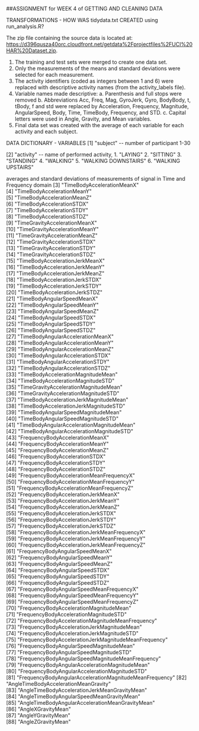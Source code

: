##ASSIGNMENT for WEEK 4 of GETTING AND CLEANING DATA

TRANSFORMATIONS - HOW WAS tidydata.txt CREATED using run_analysis.R?

The zip file containing the source data is located at: https://d396qusza40orc.cloudfront.net/getdata%2Fprojectfiles%2FUCI%20HAR%20Dataset.zip.

1. The training and test sets were merged to create one data set.
2. Only the measurements of the means and standard deviations were selected for each measurement.
3. The activity identifiers (coded as integers between 1 and 6) were replaced with descriptive activity names (from the activity_labels file).
4. Variable names made descriptive:
  a. Parenthesis and full stops were removed
  b. Abbreviations Acc, Freq, Mag, GyroJerk, Gyro, BodyBody, t, tBody, f and std were replaced by Acceleration, Frequency, Magnitude, AngularSpeed, Body, Time, TimeBody, Frequency, and STD.
  c. Capital letters were used in Angle, Gravity, and Mean variables.
5. Final data set was created with the average of each variable for each activity and each subject.

DATA DICTIONARY - VARIABLES
[1] "subject" -- number of participant
             1-30
             
[2] "activity" -- name of performed activity, 
             1. "LAYING"
             2. "SITTING"
             3. "STANDING"
             4. "WALKING"
             5. "WALKING DOWNSTAIRS"
             6. "WALKING UPSTAIRS"
            
averages and standard deviations of measurements of signal in Time and Frequency domain
            [3] "TimeBodyAccelerationMeanX"                             
            [4] "TimeBodyAccelerationMeanY"                             
            [5] "TimeBodyAccelerationMeanZ"                             
            [6] "TimeBodyAccelerationSTDX"                              
            [7] "TimeBodyAccelerationSTDY"                              
            [8] "TimeBodyAccelerationSTDZ"                              
            [9] "TimeGravityAccelerationMeanX"                          
            [10] "TimeGravityAccelerationMeanY"                          
            [11] "TimeGravityAccelerationMeanZ"                          
            [12] "TimeGravityAccelerationSTDX"                           
            [13] "TimeGravityAccelerationSTDY"                           
            [14] "TimeGravityAccelerationSTDZ"                           
            [15] "TimeBodyAccelerationJerkMeanX"                         
            [16] "TimeBodyAccelerationJerkMeanY"                         
            [17] "TimeBodyAccelerationJerkMeanZ"                         
            [18] "TimeBodyAccelerationJerkSTDX"                          
            [19] "TimeBodyAccelerationJerkSTDY"                          
            [20] "TimeBodyAccelerationJerkSTDZ"                          
            [21] "TimeBodyAngularSpeedMeanX"                             
            [22] "TimeBodyAngularSpeedMeanY"                             
            [23] "TimeBodyAngularSpeedMeanZ"                             
            [24] "TimeBodyAngularSpeedSTDX"                              
            [25] "TimeBodyAngularSpeedSTDY"                              
            [26] "TimeBodyAngularSpeedSTDZ"                              
            [27] "TimeBodyAngularAccelerationMeanX"                      
            [28] "TimeBodyAngularAccelerationMeanY"                      
            [29] "TimeBodyAngularAccelerationMeanZ"                      
            [30] "TimeBodyAngularAccelerationSTDX"                       
            [31] "TimeBodyAngularAccelerationSTDY"                       
            [32] "TimeBodyAngularAccelerationSTDZ"                       
            [33] "TimeBodyAccelerationMagnitudeMean"                     
            [34] "TimeBodyAccelerationMagnitudeSTD"                      
            [35] "TimeGravityAccelerationMagnitudeMean"                  
            [36] "TimeGravityAccelerationMagnitudeSTD"                   
            [37] "TimeBodyAccelerationJerkMagnitudeMean"                 
            [38] "TimeBodyAccelerationJerkMagnitudeSTD"                  
            [39] "TimeBodyAngularSpeedMagnitudeMean"                     
            [40] "TimeBodyAngularSpeedMagnitudeSTD"                      
            [41] "TimeBodyAngularAccelerationMagnitudeMean"              
            [42] "TimeBodyAngularAccelerationMagnitudeSTD"               
            [43] "FrequencyBodyAccelerationMeanX"                        
            [44] "FrequencyBodyAccelerationMeanY"                        
            [45] "FrequencyBodyAccelerationMeanZ"                        
            [46] "FrequencyBodyAccelerationSTDX"                         
            [47] "FrequencyBodyAccelerationSTDY"                         
            [48] "FrequencyBodyAccelerationSTDZ"                         
            [49] "FrequencyBodyAccelerationMeanFrequencyX"               
            [50] "FrequencyBodyAccelerationMeanFrequencyY"               
            [51] "FrequencyBodyAccelerationMeanFrequencyZ"               
            [52] "FrequencyBodyAccelerationJerkMeanX"                    
            [53] "FrequencyBodyAccelerationJerkMeanY"                    
            [54] "FrequencyBodyAccelerationJerkMeanZ"                    
            [55] "FrequencyBodyAccelerationJerkSTDX"                     
            [56] "FrequencyBodyAccelerationJerkSTDY"                     
            [57] "FrequencyBodyAccelerationJerkSTDZ"                     
            [58] "FrequencyBodyAccelerationJerkMeanFrequencyX"           
            [59] "FrequencyBodyAccelerationJerkMeanFrequencyY"           
            [60] "FrequencyBodyAccelerationJerkMeanFrequencyZ"           
            [61] "FrequencyBodyAngularSpeedMeanX"                        
            [62] "FrequencyBodyAngularSpeedMeanY"                        
            [63] "FrequencyBodyAngularSpeedMeanZ"                        
            [64] "FrequencyBodyAngularSpeedSTDX"                         
            [65] "FrequencyBodyAngularSpeedSTDY"                         
            [66] "FrequencyBodyAngularSpeedSTDZ"                         
            [67] "FrequencyBodyAngularSpeedMeanFrequencyX"               
            [68] "FrequencyBodyAngularSpeedMeanFrequencyY"               
            [69] "FrequencyBodyAngularSpeedMeanFrequencyZ"               
            [70] "FrequencyBodyAccelerationMagnitudeMean"                
            [71] "FrequencyBodyAccelerationMagnitudeSTD"                 
            [72] "FrequencyBodyAccelerationMagnitudeMeanFrequency"       
            [73] "FrequencyBodyAccelerationJerkMagnitudeMean"            
            [74] "FrequencyBodyAccelerationJerkMagnitudeSTD"             
            [75] "FrequencyBodyAccelerationJerkMagnitudeMeanFrequency"   
            [76] "FrequencyBodyAngularSpeedMagnitudeMean"                
            [77] "FrequencyBodyAngularSpeedMagnitudeSTD"                 
            [78] "FrequencyBodyAngularSpeedMagnitudeMeanFrequency"       
            [79] "FrequencyBodyAngularAccelerationMagnitudeMean"         
            [80] "FrequencyBodyAngularAccelerationMagnitudeSTD"          
            [81] "FrequencyBodyAngularAccelerationMagnitudeMeanFrequency"
            [82] "AngleTimeBodyAccelerationMeanGravity"                  
            [83] "AngleTimeBodyAccelerationJerkMeanGravityMean"          
            [84] "AngleTimeBodyAngularSpeedMeanGravityMean"              
            [85] "AngleTimeBodyAngularAccelerationMeanGravityMean"       
            [86] "AngleXGravityMean"                                     
            [87] "AngleYGravityMean"                                     
            [88] "AngleZGravityMean"
